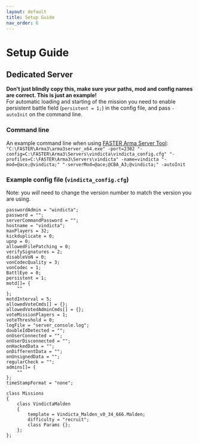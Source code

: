 ```yaml
---
layout: default
title: Setup Guide
nav_order: 6
---
```


# Setup Guide

## Dedicated Server

**Don't just blindly copy this, make sure your paths, mod and config names are correct. This is just an example!**  
For automatic loading and starting of the mission you need to enable persistent battle field (`persistent = 1;`) in the config file, and pass `-autoInit` on the command line.  

### Command line

An example command line when using [FASTER Arma Server Tool](https://github.com/Foxlider/Fox-s-Arma-Server-Tool-Extended-Rewrite):  
```"C:\FASTER\Arma3\arma3server_x64.exe" -port=2302 "-config=C:\FASTER\Arma3\Servers\vindicta\vindicta_config.cfg" "-profiles=C:\FASTER\Arma3\Servers\vindicta" -name=vindicta "-mod=@ace;@vindicta;" "-serverMod=@ace;@CBA_A3;@vindicta;" -autoInit```

### Example config file (`vindicta_config.cfg`)

Note: you *will* need to change the version number to match the version you are using.  

```
passwordAdmin = "windicta";
password = "";
serverCommandPassword = "";
hostname = "vindicta";
maxPlayers = 32;
kickduplicate = 0;
upnp = 0;
allowedFilePatching = 0;
verifySignatures = 2;
disableVoN = 0;
vonCodecQuality = 3;
vonCodec = 1;
BattlEye = 0;
persistent = 1;
motd[]= {
	""
};
motdInterval = 5;
allowedVoteCmds[] = {};
allowedVotedAdminCmds[] = {};
voteMissionPlayers = 1;
voteThreshold = 0;
logFile = "server_console.log";
doubleIdDetected = "";
onUserConnected = "";
onUserDisconnected = "";
onHackedData = "";
onDifferentData = "";
onUnsignedData = "";
regularCheck = "";
admins[]= {
	""
};
timeStampFormat = "none";

class Missions
{
	class VindictaMalden
	{
		template = Vindicta_Malden_v0_34_666.Malden;
		difficulty = "recruit";
		class Params {};
	};
};
```
